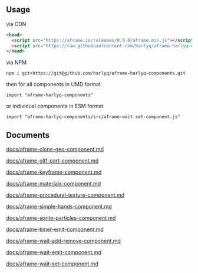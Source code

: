 ## Usage

via CDN

```html
<head>
  <script src="https://aframe.io/releases/0.9.0/aframe.min.js"></script>
  <script src="https://raw.githubusercontent.com/harlyq/aframe-harlyq-components/master/dist/aframe-harlyq-components.js"></script>
</head>
```

via NPM

`npm i git+https://git@github.com/harlyq/aframe-harlyq-components.git`

then for all components in UMD format

`import "aframe-harlyq-components"`

or individual components in ESM format

`import "aframe-harlyq-components/src/aframe-wait-set-component.js"`

## Documents

[docs/aframe-clone-geo-component.md](docs/aframe-clone-geo-component.md)

[docs/aframe-gltf-part-component.md](docs/aframe-gltf-part-component.md)

[docs/aframe-keyframe-component.md](docs/aframe-keyframe-component.md)

[docs/aframe-materialx-component.md](docs/aframe-materialx-component.md)

[docs/aframe-procedural-texture-component.md](docs/aframe-procedural-texture-component.md)

[docs/aframe-simple-hands-component.md](docs/aframe-simple-hands-component.md)

[docs/aframe-sprite-particles-component.md](docs/aframe-sprite-particles-component.md)

[docs/aframe-timer-emit-component.md](docs/aframe-timer-emit-component.md)

[docs/aframe-wait-add-remove-component.md](docs/aframe-wait-add-remove-component.md)

[docs/aframe-wait-emit-component.md](docs/aframe-wait-emit-component.md)

[docs/aframe-wait-set-component.md](docs/aframe-wait-set-component.md)
